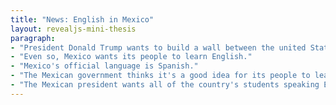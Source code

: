 ```yaml
---
title: "News: English in Mexico"
layout: revealjs-mini-thesis
paragraph:
- "President Donald Trump wants to build a wall between the united States and Mexico."
- "Even so, Mexico wants its people to learn English."
- "Mexico's official language is Spanish."
- "The Mexican government thinks it's a good idea for its people to learn English, too."
- "The Mexican president wants all of the country's students speaking English within 20 years."
---
```






